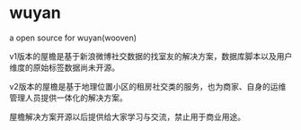 wuyan
=====

a open source for wuyan(wooven)


v1版本的屋檐是基于新浪微博社交数据的找室友的解决方案，数据库脚本以及用户维度的原始标签数据尚未开源。


v2版本的屋檐是基于地理位置小区的租房社交类的服务，也为商家、自身的运维管理人员提供一体化的解决方案。


屋檐解决方案开源以后提供给大家学习与交流，禁止用于商业用途。
